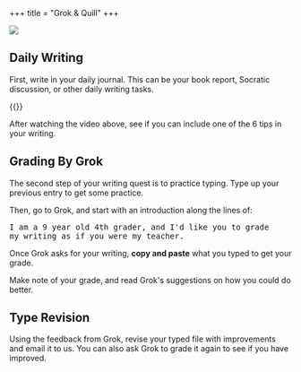 +++
title = "Grok & Quill"
+++

<img class="hero" src="/images/hero/grokquill.jpg" />

## Daily Writing

First, write in your daily journal. This can be your book report, Socratic discussion, or other daily writing tasks.

{{<youtube hQ1OwYu4GsY>}}

After watching the video above, see if you can include one of the 6 tips in your writing.

## Grading By Grok

The second step of your writing quest is to practice typing. Type up your previous entry to get some practice.

Then, go to Grok, and start with an introduction along the lines of:

<pre>I am a 9 year old 4th grader, and I'd like you to grade 
my writing as if you were my teacher.</pre>

Once Grok asks for your writing, **copy and paste** what you typed to get your grade.

Make note of your grade, and read Grok's suggestions on how you could do better.

## Type Revision

Using the feedback from Grok, revise your typed file with improvements and email it to us. You can also ask Grok to grade it again to see if you have improved.
